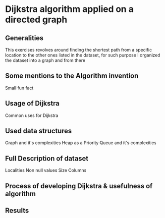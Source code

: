 # Dijkstra algorithm applied on a directed graph

## Generalities
This exercises revolves around finding the shortest path from a specific location to the other 
ones listed in the dataset, for such purpose I organized the dataset into a graph and from there

## Some mentions to the Algorithm invention
Small fun fact

## Usage of Dijkstra
Common uses for Dijkstra

## Used data structures

Graph and it's complexities
Heap as a Priority Queue and it's complexities

## Full Description of dataset

Localities 
Non null values
Size
Columns

## Process of developing Dijkstra & usefulness of algorithm


## Results




